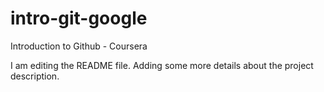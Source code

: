 # intro-git-google
Introduction to Github - Coursera

I am editing the README file. Adding some more details about the project description.
